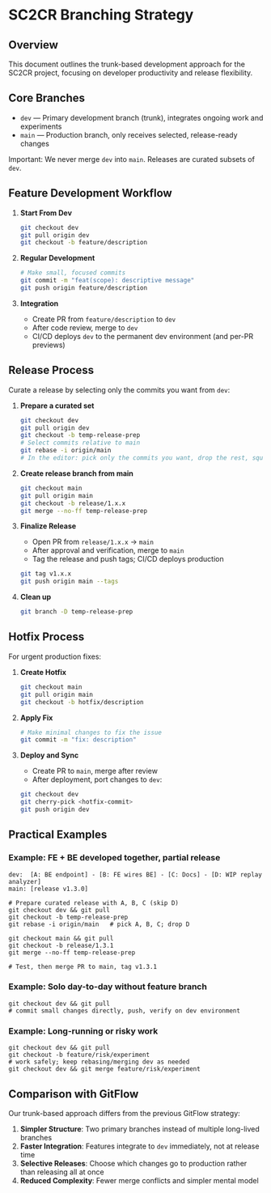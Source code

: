 # SC2CR Branching Strategy

## Overview

This document outlines the trunk-based development approach for the SC2CR project, focusing on developer productivity and release flexibility.

## Core Branches

- `dev` — Primary development branch (trunk), integrates ongoing work and experiments
- `main` — Production branch, only receives selected, release-ready changes

Important: We never merge `dev` into `main`. Releases are curated subsets of `dev`.

## Feature Development Workflow

1. **Start From Dev**
   ```bash
   git checkout dev
   git pull origin dev
   git checkout -b feature/description
   ```

2. **Regular Development**
   ```bash
   # Make small, focused commits
   git commit -m "feat(scope): descriptive message"
   git push origin feature/description
   ```

3. **Integration**
   - Create PR from `feature/description` to `dev`
   - After code review, merge to `dev`
   - CI/CD deploys `dev` to the permanent dev environment (and per-PR previews)

## Release Process

Curate a release by selecting only the commits you want from `dev`:

1. **Prepare a curated set**
   ```bash
   git checkout dev
   git pull origin dev
   git checkout -b temp-release-prep
   # Select commits relative to main
   git rebase -i origin/main
   # In the editor: pick only the commits you want, drop the rest, squash related ones
   ```

2. **Create release branch from main**
   ```bash
   git checkout main
   git pull origin main
   git checkout -b release/1.x.x
   git merge --no-ff temp-release-prep
   ```

3. **Finalize Release**
   - Open PR from `release/1.x.x` → `main`
   - After approval and verification, merge to `main`
   - Tag the release and push tags; CI/CD deploys production
   ```bash
   git tag v1.x.x
   git push origin main --tags
   ```

4. **Clean up**
   ```bash
   git branch -D temp-release-prep
   ```

## Hotfix Process

For urgent production fixes:

1. **Create Hotfix**
   ```bash
   git checkout main
   git pull origin main
   git checkout -b hotfix/description
   ```

2. **Apply Fix**
   ```bash
   # Make minimal changes to fix the issue
   git commit -m "fix: description"
   ```

3. **Deploy and Sync**
   - Create PR to `main`, merge after review
   - After deployment, port changes to `dev`:
   ```bash
   git checkout dev
   git cherry-pick <hotfix-commit>
   git push origin dev
   ```

## Practical Examples

### Example: FE + BE developed together, partial release

```
dev:  [A: BE endpoint] - [B: FE wires BE] - [C: Docs] - [D: WIP replay analyzer]
main: [release v1.3.0]

# Prepare curated release with A, B, C (skip D)
git checkout dev && git pull
git checkout -b temp-release-prep
git rebase -i origin/main   # pick A, B, C; drop D

git checkout main && git pull
git checkout -b release/1.3.1
git merge --no-ff temp-release-prep

# Test, then merge PR to main, tag v1.3.1
```

### Example: Solo day-to-day without feature branch

```
git checkout dev && git pull
# commit small changes directly, push, verify on dev environment
```

### Example: Long-running or risky work

```
git checkout dev && git pull
git checkout -b feature/risk/experiment
# work safely; keep rebasing/merging dev as needed
git checkout dev && git merge feature/risk/experiment
```

## Comparison with GitFlow

Our trunk-based approach differs from the previous GitFlow strategy:

1. **Simpler Structure**: Two primary branches instead of multiple long-lived branches
2. **Faster Integration**: Features integrate to `dev` immediately, not at release time
3. **Selective Releases**: Choose which changes go to production rather than releasing all at once
4. **Reduced Complexity**: Fewer merge conflicts and simpler mental model